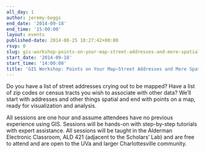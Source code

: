```yaml
---
all_day: 1
author: jeremy-boggs
end_date: '2014-09-18'
end_time: '15:00:00'
layout: events
published-date: 2014-08-25 10:27:42+00:00
rsvp: 0
slug: gis-workshop-points-on-your-map-street-addresses-and-more-spatial-things
start_date: '2014-09-18'
start_time: '14:00:00'
title: 'GIS Workshop: Points on Your Map—Street Addresses and More Spatial Things'
---
```


Do you have a list of street addresses crying out to be mapped? Have a list of zip codes or census tracts you wish to associate with other data? We’ll start with addresses and other things spatial and end with points on a map, ready for visualization and analysis.

All sessions are one hour and assume attendees have no previous experience using GIS. Sessions will be hands-on with step-by-step tutorials with expert assistance. All sessions will be taught in the Alderman Electronic Classroom, ALD 421 (adjacent to the Scholars’ Lab) and are free to attend and are open to the UVa and larger Charlottesville community.
